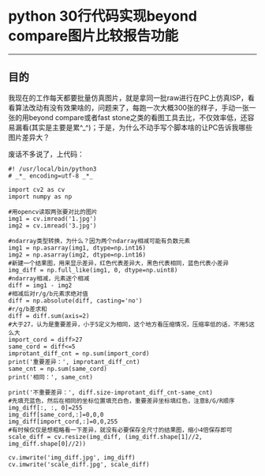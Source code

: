 # python 30行代码实现beyond compare图片比较报告功能

-----------------------
## 目的

我现在的工作每天都要批量仿真图片，就是拿同一批raw进行在PC上仿真ISP，看看算法改动有没有效果啥的，问题来了，每跑一次大概300张的样子，手动一张一张的用beyond compare或者fast stone之类的看图工具去比，不仅效率低，还容易漏看(其实是主要是累^_^)；于是，为什么不动手写个脚本啥的让PC告诉我哪些图片差异大？

废话不多说了，上代码：

```python3
#! /usr/local/bin/python3
# _*_ encoding=utf-8 _*_

import cv2 as cv
import numpy as np

#用opencv读取两张要对比的图片
img1 = cv.imread('1.jpg')
img2 = cv.imread('3.jpg')

#ndarray类型转换，为什么？因为两个ndarray相减可能有负数元素
img1 = np.asarray(img1, dtype=np.int16)
img2 = np.asarray(img2, dtype=np.int16)
#新建一个结果图，用来显示差异，红色代表差异大，黑色代表相同，蓝色代表小差异
img_diff = np.full_like(img1, 0, dtype=np.uint8)
#ndarray相减，元素逐个相减
diff = img1 - img2
#相减后对r/g/b元素求绝对值
diff = np.absolute(diff, casting='no')
#r/g/b差求和
diff = diff.sum(axis=2)
#大于27，认为是重要差异，小于5定义为相同，这个地方看压缩情况，压缩率低的话，不用5这么大
import_cord = diff>27
same_cord = diff<=5
improtant_diff_cnt = np.sum(import_cord)
print('重要差异：', improtant_diff_cnt)
same_cnt = np.sum(same_cord)
print('相同：', same_cnt)

print('不重要差异：', diff.size-improtant_diff_cnt-same_cnt)
#先填充蓝色，然后在相同的坐标位置填充白色，重要差异坐标填红色，注意B/G/R顺序
img_diff[:, :, 0]=255
img_diff[same_cord,:]=0,0,0
img_diff[import_cord,:]=0,0,255
#有时候仅仅是想粗略看一下差异，就没有必要保存全尺寸的结果图，缩小4倍保存即可
scale_diff = cv.resize(img_diff, (img_diff.shape[1]//2, img_diff.shape[0]//2))

cv.imwrite('img_diff.jpg', img_diff)
cv.imwrite('scale_diff.jpg', scale_diff)
```
